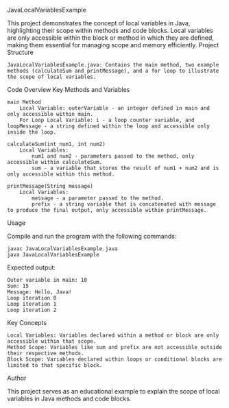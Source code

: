 JavaLocalVariablesExample

This project demonstrates the concept of local variables in Java, highlighting their scope within methods and code blocks. Local variables are only accessible within the block or method in which they are defined, making them essential for managing scope and memory efficiently.
Project Structure

    JavaLocalVariablesExample.java: Contains the main method, two example methods (calculateSum and printMessage), and a for loop to illustrate the scope of local variables.

Code Overview
Key Methods and Variables

    main Method
        Local Variable: outerVariable - an integer defined in main and only accessible within main.
        For Loop Local Variable: i - a loop counter variable, and loopMessage - a string defined within the loop and accessible only inside the loop.

    calculateSum(int num1, int num2)
        Local Variables:
            num1 and num2 - parameters passed to the method, only accessible within calculateSum.
            sum - a variable that stores the result of num1 + num2 and is only accessible within this method.

    printMessage(String message)
        Local Variables:
            message - a parameter passed to the method.
            prefix - a string variable that is concatenated with message to produce the final output, only accessible within printMessage.

Usage

Compile and run the program with the following commands:

    javac JavaLocalVariablesExample.java
    java JavaLocalVariablesExample

Expected output:

    Outer variable in main: 10
    Sum: 15
    Message: Hello, Java!
    Loop iteration 0
    Loop iteration 1
    Loop iteration 2

Key Concepts

    Local Variables: Variables declared within a method or block are only accessible within that scope.
    Method Scope: Variables like sum and prefix are not accessible outside their respective methods.
    Block Scope: Variables declared within loops or conditional blocks are limited to that specific block.

Author

This project serves as an educational example to explain the scope of local variables in Java methods and code blocks.
